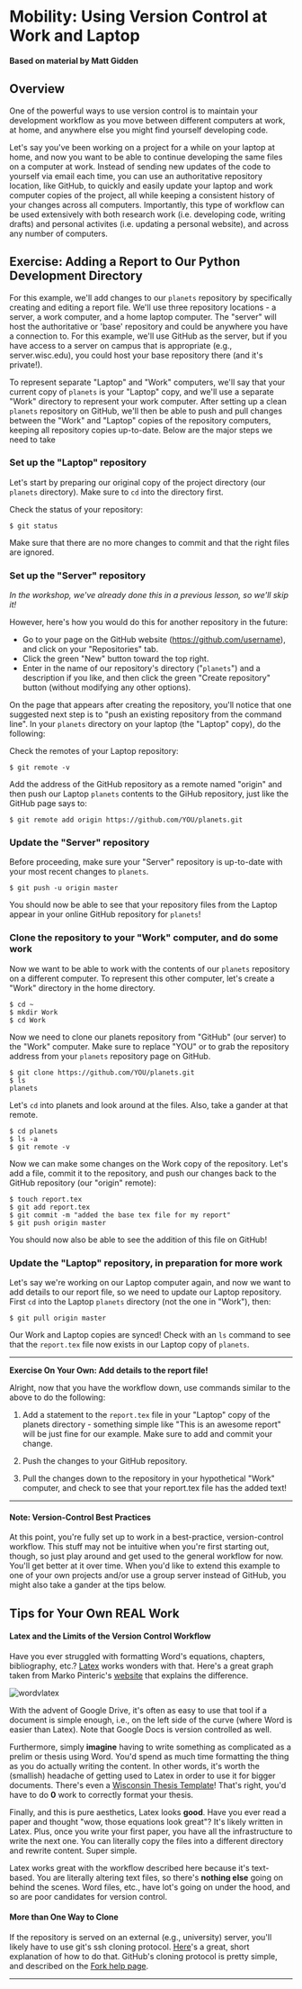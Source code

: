 # Mobility: Using Version Control at Work and Laptop

**Based on material by Matt Gidden**

## Overview

One of the powerful ways to use version control is to maintain your development 
workflow as you move between different computers at work, 
at home, and anywhere else you might find yourself developing code.

Let's say you've been working on a project for a while on your laptop at home, and 
now you want to be able to continue developing the same files on a computer at work. 
Instead of sending new updates of the code to yourself via email each time, you 
can use an authoritative repository location, like GitHub, to quickly and easily 
update your laptop and work computer copies of the project, all while keeping a consistent 
history of your changes across all computers. Importantly, this type of workflow can be used extensively with 
both research work (i.e. developing code, writing drafts) and personal activites 
(i.e. updating a personal website), and across any number of computers.

## Exercise: Adding a Report to Our Python Development Directory

For this example, we'll add changes to our `planets` repository by 
specifically creating and editing a report file. We'll use 
three repository locations - a server, a work computer, 
and a home laptop computer. The "server" will host the authoritative
or 'base' repository and could be anywhere you have a connection to. For 
this example, we'll use GitHub as the server, but if you have access to 
a server on campus that is appropriate (e.g., server.wisc.edu), you could 
host your base repository there (and it's private!). 

To represent separate "Laptop" and "Work" computers, we'll say 
that your current copy of `planets` is your "Laptop" copy, and we'll use 
a separate "Work" directory to represent your work computer. After setting up 
a clean `planets` repository on GitHub, we'll then be able to push and 
pull changes between the "Work" and "Laptop" copies of the 
repository computers, keeping all repository copies up-to-date. Below are the 
major steps we need to take

### Set up the "Laptop" repository

Let's start by preparing our original copy of the project directory (our 
`planets` directory). Make sure to `cd` into the directory first.

Check the status of your repository:

    $ git status
    
Make sure that there are no more changes to commit and that the right files 
are ignored.

### Set up the "Server" repository

*In the workshop, we've already done this in a previous lesson, so we'll skip it!*

However, here's how you would do this for another repository in the future:
* Go to your page on the GitHub website (https://github.com/username), and click on your "Repositories" tab.
* Click the green "New" button toward the top right.
* Enter in the name of our repository's directory ("`planets`") and a description if you like, and then click the green "Create repository" button (without modifying any other options).

On the page that appears after creating the repository, you'll notice 
that one suggested next step is to "push an existing repository from 
the command line". In your `planets` directory on your laptop (the "Laptop" copy), do the following:

Check the remotes of your Laptop repository:

    $ git remote -v
    
Add the address of the GitHub repository as a remote named "origin" 
and then push our Laptop `planets` contents to the GiHub repository, 
just like the GitHub page says to:

    $ git remote add origin https://github.com/YOU/planets.git

### Update the "Server" repository

Before proceeding, make sure your "Server" repository is up-to-date 
with your most recent changes to `planets`.

    $ git push -u origin master
    
You should now be able to see that your repository files from the Laptop 
appear in your online GitHub repository for `planets`!

### Clone the repository to your "Work" computer, and do some work

Now we want to be able to work with the contents of our `planets` 
repository on a different computer. To represent this other computer, 
let's create a "Work" directory in the home directory.

    $ cd ~
    $ mkdir Work
    $ cd Work

Now we need to clone our planets repository from "GitHub" (our server) to 
the "Work" computer. Make sure to replace "YOU" or to grab the repository address 
from your `planets` repository page on GitHub.

    $ git clone https://github.com/YOU/planets.git
    $ ls
    planets

Let's `cd` into planets and look around at the files. Also, take a
gander at that remote.

    $ cd planets
    $ ls -a
    $ git remote -v

Now we can make some changes on the Work copy of the repository. Let's add a file, commit it 
to the repository, and push our changes back to the GitHub repository (our 
"origin" remote):

    $ touch report.tex
    $ git add report.tex
    $ git commit -m "added the base tex file for my report"
    $ git push origin master
    
You should now also be able to see the addition of this file on GitHub!

### Update the "Laptop" repository, in preparation for more work

Let's say we're working on our Laptop computer again, and now we want to add 
details to our report file, so we need to update our Laptop repository. 
First `cd` into the Laptop `planets` directory (not the one in "Work"), 
then:

    $ git pull origin master

Our Work and Laptop copies are synced! Check with an `ls` command to see that 
the `report.tex` file now exists in our Laptop copy of `planets`.


* * * * 
**Exercise On Your Own: Add details to the report file!**

Alright, now that you have the workflow down, use commands similar to the above 
to do the following:

1.  Add a statement to the `report.tex` file in your "Laptop" copy of the planets 
directory - something simple like "This is an 
awesome report" will be just fine for our example. Make sure to add and commit 
your change.

2.  Push the changes to your GitHub repository.

3.  Pull the changes down to the repository in your hypothetical "Work" computer, 
and check to see that your report.tex file has the added text!

* * * * 

#### Note: Version-Control Best Practices

At this point, you're fully set up to work in a best-practice, version-control
workflow. This stuff may not be intuitive when you're first
starting out, though, so just play around and get used to the general workflow
for now. You'll get better at it over time. When you'd like to extend this 
example to one of your own projects and/or use a group server instead of GitHub, 
you might also take a gander at the tips below.

## Tips for Your Own REAL Work

#### Latex and the Limits of the Version Control Workflow

Have you ever struggled with formatting Word's equations, chapters,
bibliography, etc.? [Latex](http://www.latex-project.org/) works wonders with
that. Here's a great graph taken from Marko Pinteric's
[website](http://www.pinteric.com/miktex.html) that explains the difference.

![wordvlatex](https://raw.github.com/gidden/boot-camps/mobility/version-control/git/mobility/wordvslatex.gif "Word vs. Latex")

With the advent of Google Drive, it's often as easy to use that tool if a
document is simple enough, i.e., on the left side of the curve (where Word is
easier than Latex). Note that Google Docs is version controlled as well.

Furthermore, simply **imagine** having to write something as complicated as a
prelim or thesis using Word. You'd spend as much time formatting the thing as
you do actually writing the content. In other words, it's worth the (smallish)
headache of getting used to Latex in order to use it for bigger
documents. There's even a [Wisconsin Thesis
Template](https://github.com/willb/wi-thesis-template)! That's right, you'd have
to do **0** work to correctly format your thesis. 

Finally, and this is pure aesthetics, Latex looks **good**. Have you ever read a
paper and thought "wow, those equations look great"? It's likely written in
Latex. Plus, once you write your first paper, you have all the infrastructure to
write the next one. You can literally copy the files into a different directory
and rewrite content. Super simple.

Latex works great with the workflow described here because it's text-based. You
are literally altering text files, so there's **nothing else** going on behind
the scenes. Word files, etc., have lot's going on under the hood, and so are
poor candidates for version control. 

#### More than One Way to Clone

If the repository is served on an external (e.g., university)
server, you'll likely have to use git's ssh cloning
protocol. [Here](http://git-scm.com/book/en/Git-on-the-Server-The-Protocols#The-SSH-Protocol)'s
a great, short explanation of how to do that. GitHub's cloning protocol is
pretty simple, and described on the [Fork help
page](https://help.github.com/articles/fork-a-repo#step-2-clone-your-fork).

----
